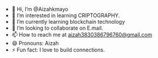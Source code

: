 - 👋 Hi, I’m @Aizahkmayo
- 👀 I’m interested in learning CRIPTOGRAPHY.
- 🌱 I’m currently learning blockchain technology
- 💞️ I’m looking to collaborate on E.mail.
- 📫 How to reach me at  aizah3830386796760@gmail.com 
- 😄 Pronouns: Aizah
- ⚡ Fun fact: I love to build connections.

<!---
Aizahkmayo/Aizahkmayo is a ✨ special ✨ repository because its `README.md` (this file) appears on your GitHub profile.
You can click the Preview link to take a look at your changes.
--->
